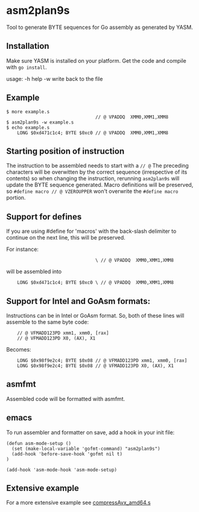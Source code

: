 
asm2plan9s
==========

Tool to generate BYTE sequences for Go assembly as generated by YASM.

Installation
------------

Make sure YASM is installed on your platform. Get the code and compile with `go install`.

usage:  -h help
	-w write back to the file

Example
-------

```
$ more example.s
                                 // @ VPADDQ  XMM0,XMM1,XMM8
$ asm2plan9s -w example.s
$ echo example.s
    LONG $0xd471c1c4; BYTE $0xc0 // @ VPADDQ  XMM0,XMM1,XMM8
```


Starting position of instruction
--------------------------------

The instruction to be assembled needs to start with a `// @` 
The preceding characters will be overwitten by the correct sequence (irrespective of its contents) so when changing the instruction, rerunning `asm2plan9s` will update the BYTE sequence generated.
Macro definitions will be preserved, so `#define macro // @ VZEROUPPER` won't overwrite the `#define macro ` portion.  

Support for defines
-------------------

If you are using #define for 'macros' with the back-slash delimiter to continue on the next line, this will be preserved.

For instance:
```
                                 \ // @ VPADDQ  XMM0,XMM1,XMM8
```

will be assembled into

```
    LONG $0xd471c1c4; BYTE $0xc0 \ // @ VPADDQ  XMM0,XMM1,XMM8
```

Support for Intel and GoAsm formats:
------

Instructions can be in Intel or GoAsm format.  So, both of these lines will assemble to the same byte code:

```
	// @ VFMADD123PD xmm1, xmm0, [rax]
	// @ VFMADD123PD X0, (AX), X1
```
Becomes:
```
	LONG $0x98f9e2c4; BYTE $0x08 // @ VFMADD123PD xmm1, xmm0, [rax]
	LONG $0x98f9e2c4; BYTE $0x08 // @ VFMADD123PD X0, (AX), X1
```

asmfmt
------

Assembled code will be formatted with asmfmt.  


emacs
------
To run assembler and formatter on save, add a hook in your init file:
```
(defun asm-mode-setup ()
  (set (make-local-variable 'gofmt-command) "asm2plan9s")
  (add-hook 'before-save-hook 'gofmt nil t)
)

(add-hook 'asm-mode-hook 'asm-mode-setup)
```

Extensive example
-----------------

For a more extensive example see [compressAvx_amd64.s](https://github.com/minio/blake2b-simd/blob/master/compressAvx_amd64.s)
